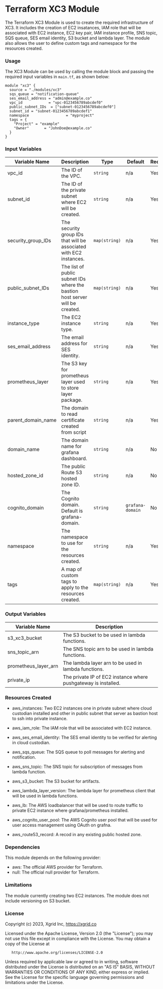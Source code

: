 # Terraform XC3 Module

The Terraform XC3 Module is used to create the required infrastructure of XC3. It includes the creation of EC2 insatances, IAM role that will be associated with EC2 instance, EC2 key pair, IAM instance profile, SNS topic, SQS queue, SES email identity, S3 bucket and lambda layer.
The module also allows the user to define custom tags and namespace for the resources created.

### Usage
The XC3 Module can be used by calling the module block and passing the required input variables in `main.tf`, as shown below:
```
module "xc3" {
  source = "./modules/xc3"
  sqs_queue = "notification-queue"
  ses_email_address = "admin@example.co"
  vpc_id            = "vpc-0123456789abcdef0"
  public_subnet_IDs  = ["subnet-0123456789abcdef0"]
  subnet_id = "subnet-0123456789abcdef1"
  namespace                 = "myproject"
  tags = {
    "Project" = "example"
    "Owner"       = "JohnDoe@example.co"
  }
}

```

### Input Variables

| Variable Name          | Description                                         | Type    | Default | Required |
| ---------------------- | --------------------------------------------------- | ------- | ------- | -------- |
| vpc_id                 | The ID of the VPC.                                  | `string`  |    n/a     | Yes      |
| subnet_id              | The ID of the private subnet where EC2 will be created. | `string`  |  n/a       | Yes      |
| security_group_IDs     | The security group IDs that will be associated with EC2 instances. | `map(string)` |   n/a  | Yes      |
| public_subnet_IDs      | The list of public subnet IDs where the bastion host server will be created. | `map(string)` | n/a  | Yes      |
| instance_type          | The EC2 instance type.                              | `string`  |   n/a      | Yes      |
| ses_email_address      | The email address for SES identity.                 | `string`  |     n/a    | Yes      |
| prometheus_layer       | The S3 key for prometheus layer used to store layer package. | `string` |     n/a    | Yes      |
| parent_domain_name     | The domain to read certificate created from script  | `string`  |   n/a      |  Yes     |
| domain_name            | The domain name for grafana dashboard.               | `string`  |    n/a     | No       |
| hosted_zone_id         | The public Route 53 hosted zone ID.                  | `string`  |    n/a     | No       |
| cognito_domain         | The Cognito domain. Default is grafana-domain.       | `string`  | `grafana-domain`| No      |
| namespace              | The namespace to use for the resources created.     | `string`  |    n/a     | Yes      |
| tags                   | A map of custom tags to apply to the resources created. | `map(string)` | n/a     | Yes      |

### Output Variables

| Variable Name          | Description                                         |
| ---------------------- | --------------------------------------------------- |
| s3_xc3_bucket          | The S3 bucket to be used in lambda functions.       |
| sns_topic_arn          | The SNS topic arn to be used in lambda functions.   |
| prometheus_layer_arn   | The lambda layer arn to be used in lambda functions.|
| private_ip             | The private IP of EC2 instance where pushgateway is installed. |

### Resources Created

- aws_instances: Two EC2 instances one in private subnet where cloud custodian installed and other in public subnet that server as bastion host to ssh into private instance.

- aws_iam_role: The IAM role that will be associated with EC2 instance.

- aws_ses_email_identity: The SES email identity to be verified for alerting in cloud custodian.

- aws_sqs_queue: The SQS queue to poll messages for alerting and notification.

- aws_sns_topic: The SNS topic for subscription of messages from lambda function.

- aws_s3_bucket: The S3 bucket for artifacts.

- aws_lambda_layer_version: The lambda layer for prometheus client that will be used in lambda functions.

- aws_lb: The AWS loadbalancer that will be used to route traffic to private EC2 instance where grafana/prometheus installed.

- aws_cognito_user_pool: The AWS Cognito user pool that will be used for user access management using OAuth on grafna.

- aws_route53_record: A recod in any existing public hosted zone.
### Dependencies

This module depends on the following provider:

- aws: The official AWS provider for Terraform.
- null: The official null provider for Terraform.

### Limitations

The module currently creating two EC2 instances.
The module does not include versioning on S3 bucket.

### License

Copyright (c) 2023, Xgrid Inc, https://xgrid.co

Licensed under the Apache License, Version 2.0 (the "License");
you may not use this file except in compliance with the License.
You may obtain a copy of the License at

       http://www.apache.org/licenses/LICENSE-2.0

Unless required by applicable law or agreed to in writing, software
distributed under the License is distributed on an "AS IS" BASIS,
WITHOUT WARRANTIES OR CONDITIONS OF ANY KIND, either express or implied.
See the License for the specific language governing permissions and
limitations under the License.
